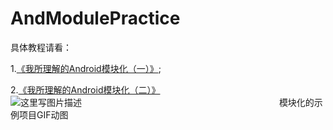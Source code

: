 # AndModulePractice
具体教程请看：

1.[《我所理解的Android模块化（一）》](http://blog.csdn.net/finddreams/article/details/78339809);

2.[《我所理解的Android模块化（二）》](http://blog.csdn.net/finddreams/article/details/78349267)
&emsp;&emsp;&emsp;&emsp;&emsp;&emsp;&emsp;&emsp;&emsp;&emsp;&emsp;&emsp;&emsp;&emsp;&emsp;&emsp; ![这里写图片描述](http://img.blog.csdn.net/20171025163541884?watermark/2/text/aHR0cDovL2Jsb2cuY3Nkbi5uZXQvZmluZGRyZWFtcw==/font/5a6L5L2T/fontsize/400/fill/I0JBQkFCMA==/dissolve/70/gravity/SouthEast)
&emsp;&emsp;&emsp;&emsp;&emsp;&emsp;&emsp;&emsp;&emsp;&emsp;&emsp;&emsp;&emsp;&emsp;&emsp;&emsp;&emsp;&emsp;&emsp;&emsp; &emsp;&emsp;模块化的示例项目GIF动图
